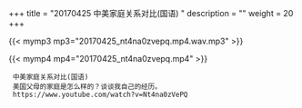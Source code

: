 +++
title = "20170425  中美家庭关系对比(国语) "
description = ""
weight = 20
+++

{{< mymp3 mp3="20170425_nt4na0zvepq.mp4.wav.mp3" >}}

{{< mymp4 mp4="20170425_nt4na0zvepq.mp4" >}}

     中美家庭关系对比(国语) 
     美国父母的家庭是怎么样的？谈谈我自己的经历。 
     https://www.youtube.com/watch?v=Nt4na0zVePQ 
